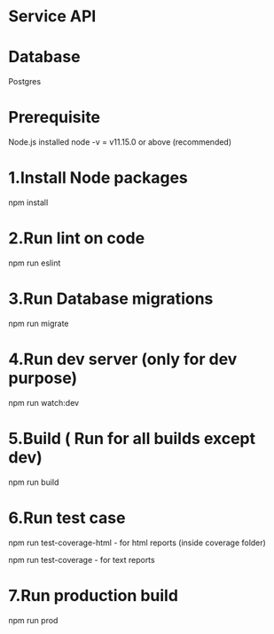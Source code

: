 # Service API

# Database

Postgres

# Prerequisite

Node.js installed
node -v = v11.15.0 or above (recommended)

# 1.Install Node packages

npm install

# 2.Run lint on code

npm run eslint

# 3.Run Database migrations

npm run migrate

# 4.Run dev server (only for dev purpose)

npm run watch:dev

# 5.Build ( Run for all builds except dev)

npm run build

# 6.Run test case

npm run test-coverage-html - for html reports (inside coverage folder)

npm run test-coverage - for text reports

# 7.Run production build

npm run prod

